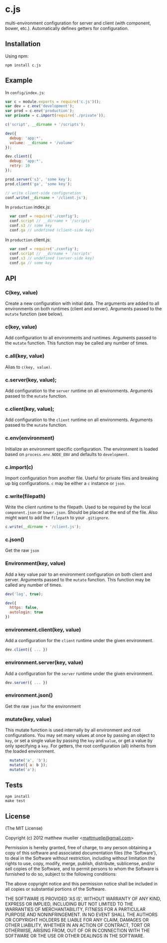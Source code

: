 
# c.js

  multi-environment configuration for server and client (with component, bower, etc.). Automatically defines getters for configuration.

## Installation

Using npm:

    npm install c.js

## Example

In `config/index.js`:

```js
var c = module.exports = require('c.js')();
var dev = c.env('development');
var prod = c.env('production');
var private = c.import(require('./private'));

c('script', __dirname + '/scripts');

dev({
  debug: 'app:*',
  volume: __dirname + '/volume'
});

dev.client({
  debug: 'app:*',
  retry: 10
});

prod.server('s3', 'some key');
prod.client('ga', 'some key');

// write client-side configuration
conf.write(__dirname + '/client.js');
```

In `production` index.js:

```js
  var conf = require('./config');
  conf.script // __dirname + '/scripts'
  conf.s3 // some key
  conf.ga // undefined (client-side key)
```

In `production` client.js:

```js
  var conf = require('./config');
  conf.script // __dirname + '/scripts'
  conf.s3 // undefined (server-side key)
  conf.ga // some key
```

## API

### C(key, value)

Create a new configuration with initial data. The arguments are added to all environments on both runtimes (client and server). Arguments passed to the `mutate` function (see below).

### c(key, value)

Add configuration to all environments and runtimes. Arguments passed to the `mutate` function. This function may be called any number of times.

### c.all(key, value)

Alias to `c(key, value)`.

### c.server(key, value);

Add configuration to the `server` runtime on all environments.  Arguments passed to the `mutate` function.

### c.client(key, value);

Add configuration to the `client` runtime on all environments.  Arguments passed to the `mutate` function.

### c.env(environment)

Initialize an environment specific configuration. The environment is loaded based on `process.env.NODE_ENV` and defaults to `development`.

### c.import(c)

Import configuration from another file. Useful for private files and breaking up big configurations. `c` may be either a `c` instance or `json`.

### c.write(filepath)

Write the client runtime to the filepath. Used to be required by the local `component.json` or `bower.json`. Should be placed at the end of the file. Also might want to add the `filepath` to your `.gitignore`.

```js
c.write(__dirname + '/client.js');
```

### c.json()

Get the raw `json`

### Environment(key, value)

Add a key value pair to an environment configuration on both client and server. Arguments passed to the `mutate` function. This function may be called any number of times.

```js
dev('log', true);

dev({
  https: false,
  autologin: true
})
```

### environment.client(key, value)

Add a configuration for the `client` runtime under the given environment.

```js
dev.client({ ... })
```

### environment.server(key, value)

Add a configuration for the `server` runtime under the given environment.

```js
dev.server({ ... })
```

### environment.json()

Get the raw `json` for the environment

### mutate(key, value)

This mutate function is used internally by all environment and root configurations. You may set many values at once by passing an object to `key`, or set a single value by passing the `key` and `value`, or get a value by only specifying a `key`. For getters, the root configuration (all) inherits from the loaded environment.

```js
  mutate('a', 'b');
  mutate({ a: b });
  mutate('a');
```

## Tests

```
npm install
make test
```

## License

(The MIT License)

Copyright (c) 2012 matthew mueller &lt;mattmuelle@gmail.com&gt;

Permission is hereby granted, free of charge, to any person obtaining
a copy of this software and associated documentation files (the
'Software'), to deal in the Software without restriction, including
without limitation the rights to use, copy, modify, merge, publish,
distribute, sublicense, and/or sell copies of the Software, and to
permit persons to whom the Software is furnished to do so, subject to
the following conditions:

The above copyright notice and this permission notice shall be
included in all copies or substantial portions of the Software.

THE SOFTWARE IS PROVIDED 'AS IS', WITHOUT WARRANTY OF ANY KIND,
EXPRESS OR IMPLIED, INCLUDING BUT NOT LIMITED TO THE WARRANTIES OF
MERCHANTABILITY, FITNESS FOR A PARTICULAR PURPOSE AND NONINFRINGEMENT.
IN NO EVENT SHALL THE AUTHORS OR COPYRIGHT HOLDERS BE LIABLE FOR ANY
CLAIM, DAMAGES OR OTHER LIABILITY, WHETHER IN AN ACTION OF CONTRACT,
TORT OR OTHERWISE, ARISING FROM, OUT OF OR IN CONNECTION WITH THE
SOFTWARE OR THE USE OR OTHER DEALINGS IN THE SOFTWARE.

